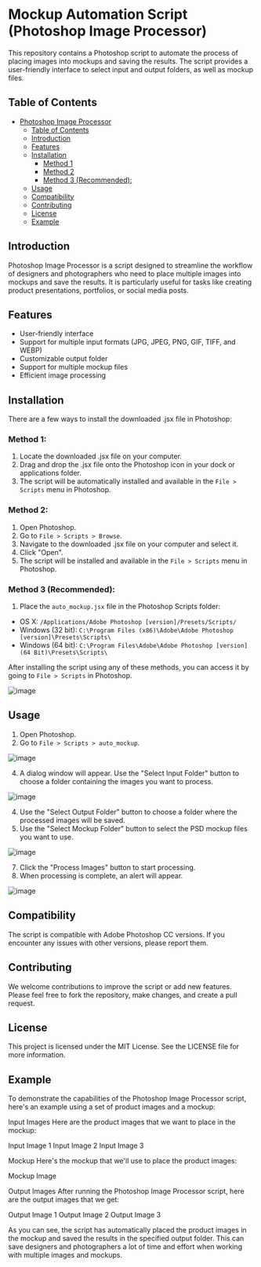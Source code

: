 # Mockup Automation Script (Photoshop Image Processor)

This repository contains a Photoshop script to automate the process of placing images into mockups and saving the results. The script provides a user-friendly interface to select input and output folders, as well as mockup files.

## Table of Contents

- [Photoshop Image Processor](#photoshop-image-processor)
  - [Table of Contents](#table-of-contents)
  - [Introduction](#introduction)
  - [Features](#features)
  - [Installation](#installation)
    - [Method 1](#method-1)
    - [Method 2](#method-2)
    - [Method 3 (Recommended):](#method-3-recommended)
  - [Usage](#usage)
  - [Compatibility](#compatibility)
  - [Contributing](#contributing)
  - [License](#license)
  - [Example](#example)

## Introduction

Photoshop Image Processor is a script designed to streamline the workflow of designers and photographers who need to place multiple images into mockups and save the results. It is particularly useful for tasks like creating product presentations, portfolios, or social media posts.

## Features

- User-friendly interface
- Support for multiple input formats (JPG, JPEG, PNG, GIF, TIFF, and WEBP)
- Customizable output folder
- Support for multiple mockup files
- Efficient image processing

## Installation

There are a few ways to install the downloaded .jsx file in Photoshop:

### Method 1:

1. Locate the downloaded .jsx file on your computer.
2. Drag and drop the .jsx file onto the Photoshop icon in your dock or applications folder.
3. The script will be automatically installed and available in the `File > Scripts` menu in Photoshop.

### Method 2:

1. Open Photoshop.
2. Go to `File > Scripts > Browse`.
3. Navigate to the downloaded .jsx file on your computer and select it.
4. Click "Open".
5. The script will be installed and available in the `File > Scripts` menu in Photoshop.

### Method 3 (Recommended):

1. Place the `auto_mockup.jsx` file in the Photoshop Scripts folder:
- OS X: `/Applications/Adobe Photoshop [version]/Presets/Scripts/`
- Windows (32 bit): `C:\Program Files (x86)\Adobe\Adobe Photoshop [version]\Presets\Scripts\`
- Windows (64 bit): `C:\Program Files\Adobe\Adobe Photoshop [version] (64 Bit)\Presets\Scripts\`

After installing the script using any of these methods, you can access it by going to `File > Scripts` in Photoshop.

![image](https://user-images.githubusercontent.com/109564316/230352280-50e83b18-c67b-43bb-91e0-080c95ab9d11.png)


## Usage

1. Open Photoshop.
2. Go to `File > Scripts > auto_mockup`.

![image](https://user-images.githubusercontent.com/109564316/230352512-7624cd6f-9f37-4267-86a1-28272364e6f9.png)

4. A dialog window will appear. Use the "Select Input Folder" button to choose a folder containing the images you want to process.

![image](https://user-images.githubusercontent.com/109564316/230351766-d2d2c89a-86b1-490a-ab30-7925644c4fb9.png)

4. Use the "Select Output Folder" button to choose a folder where the processed images will be saved.
5. Use the "Select Mockup Folder" button to select the PSD mockup files you want to use.

![image](https://user-images.githubusercontent.com/109564316/230353319-d851f2c7-3427-4b0b-9b2e-2c0edcfec0ea.png)

7. Click the "Process Images" button to start processing.
8. When processing is complete, an alert will appear.

![image](https://user-images.githubusercontent.com/109564316/230352903-5d312bcc-951c-4486-879b-f3777c1b01b4.png)



## Compatibility

The script is compatible with Adobe Photoshop CC versions. If you encounter any issues with other versions, please report them.

## Contributing

We welcome contributions to improve the script or add new features. Please feel free to fork the repository, make changes, and create a pull request.

## License

This project is licensed under the MIT License. See the LICENSE file for more information.

## Example
To demonstrate the capabilities of the Photoshop Image Processor script, here's an example using a set of product images and a mockup:

Input Images
Here are the product images that we want to place in the mockup:

Input Image 1
Input Image 2
Input Image 3

Mockup
Here's the mockup that we'll use to place the product images:

Mockup Image

Output Images
After running the Photoshop Image Processor script, here are the output images that we get:

Output Image 1
Output Image 2
Output Image 3

As you can see, the script has automatically placed the product images in the mockup and saved the results in the specified output folder. This can save designers and photographers a lot of time and effort when working with multiple images and mockups.
